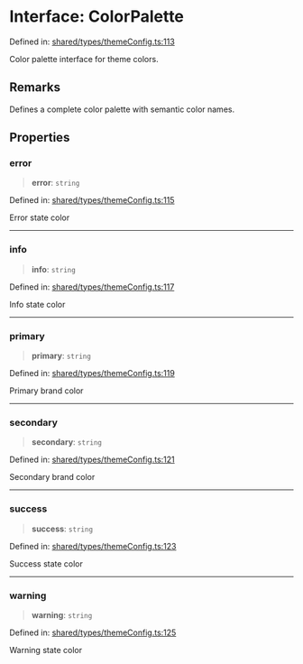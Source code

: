 # Interface: ColorPalette

Defined in: [shared/types/themeConfig.ts:113](https://github.com/Nick2bad4u/Uptime-Watcher/blob/main/shared/types/themeConfig.ts#L113)

Color palette interface for theme colors.

## Remarks

Defines a complete color palette with semantic color names.

## Properties

### error

> **error**: `string`

Defined in: [shared/types/themeConfig.ts:115](https://github.com/Nick2bad4u/Uptime-Watcher/blob/main/shared/types/themeConfig.ts#L115)

Error state color

***

### info

> **info**: `string`

Defined in: [shared/types/themeConfig.ts:117](https://github.com/Nick2bad4u/Uptime-Watcher/blob/main/shared/types/themeConfig.ts#L117)

Info state color

***

### primary

> **primary**: `string`

Defined in: [shared/types/themeConfig.ts:119](https://github.com/Nick2bad4u/Uptime-Watcher/blob/main/shared/types/themeConfig.ts#L119)

Primary brand color

***

### secondary

> **secondary**: `string`

Defined in: [shared/types/themeConfig.ts:121](https://github.com/Nick2bad4u/Uptime-Watcher/blob/main/shared/types/themeConfig.ts#L121)

Secondary brand color

***

### success

> **success**: `string`

Defined in: [shared/types/themeConfig.ts:123](https://github.com/Nick2bad4u/Uptime-Watcher/blob/main/shared/types/themeConfig.ts#L123)

Success state color

***

### warning

> **warning**: `string`

Defined in: [shared/types/themeConfig.ts:125](https://github.com/Nick2bad4u/Uptime-Watcher/blob/main/shared/types/themeConfig.ts#L125)

Warning state color

